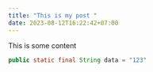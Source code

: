 ```yaml
---
title: "This is my post "
date: 2023-08-12T16:22:42+07:00
---
```


This is some content

```java
public static final String data = "123"
```
